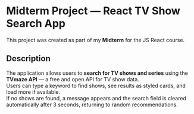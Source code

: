 # Midterm Project — React TV Show Search App

This project was created as part of my **Midterm** for the JS React course.

## Description
The application allows users to **search for TV shows and series** using the **TVmaze API** — a free and open API for TV show data.  
Users can type a keyword to find shows, see results as styled cards, and load more if available.  
If no shows are found, a message appears and the search field is cleared automatically after 3 seconds, returning to random recommendations.



